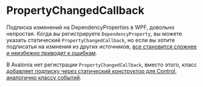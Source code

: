 # PropertyChangedCallback

Подписка изменений на DependencyProperties в WPF, довольно непростая.
Когда вы регистрируете `DependencyProperty`, вы можете указать статический `PropertyChangedCallback`,
но если вы хотите подписатья на измнения из других источников, [все становится сложнее и неизбежно приводит к ошибкам](https://stackoverflow.com/questions/23682232).

В Avalonia нет регистрации `PropertyChangedCallback`, вместо этого,
класс [добавляет подписку через статический конструктор для Control, аналогично классу событий](../../guides/data-binding/binding-from-code#subscribing-to-a-property-on-any-object).

